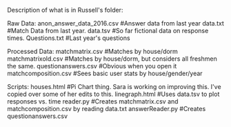 Description of what is in Russell's folder:

Raw Data:
anon_answer_data_2016.csv #Answer data from last year
data.txt #Match Data from last year.
data.tsv #So far fictional data on response times.
Questions.txt #Last year's questions

Processed Data:
matchmatrix.csv #Matches by house/dorm
matchmatrixold.csv #Matches by house/dorm, but considers all freshmen the same.
questionanswers.csv #Obvious when you open it
matchcomposition.csv #Sees basic user stats by house/gender/year

Scripts:
houses.html #Pi Chart thing.  Sara is working on improving this.  I've copied over some of her edits to this.
linegraph.html #Uses data.tsv to plot responses vs. time
reader.py #Creates matchmatrix.csv and matchcomposition.csv by reading data.txt
answerReader.py #Creates questionanswers.csv
